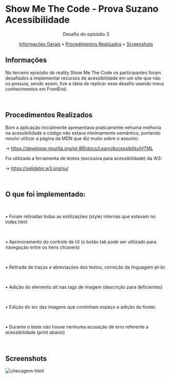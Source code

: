 # Show Me The Code - Prova Suzano Acessibilidade

<p align="center">Desafio do episódio 3</p>

<p align="center">
 <a href="#informações">Informações Gerais</a> • 
 <a href="#procedimentos-realizados">Procedimentos Realizados</a> •
 <a href="#screenshots">Screenshots</a>  
</p>

## **Informações**

No terceiro episódio do reality Show Me The Code os participantes foram desafiados a implementar recursos de acessibilidade em um site que não os possuia, sendo assim, tive a ideia de replicar esse desafio usando meus conhecimentos em FrontEnd.

<br>

## **Procedimentos Realizados** 

Bom a aplicação inicialmente apresentava praticamente nehuma melhoria na acessibilidade e código não estava minimamente semântico, portando resolvi utilizar a página da MDN que diz muito sobre o assunto:

-> https://developer.mozilla.org/pt-BR/docs/Learn/Accessibility/HTML 

Foi utilizada a ferramenta de testes (exclusiva para acessibilidade) da W3:

-> https://validator.w3.org/nu/


<br>

<h2>O que foi implementado:</h2>

<br>

   • Foram retiradas todas as estilizações (style) internas que estavam no index.html
   
   <br>
  
   • Aprimoramento do controle de UI (o botão tab pode ser utilizado para navegação entre os itens clicaveis)
   
   <br>
   
   • Retirada de traços e abreviações dos textos, correção da linguagem pt-br.
   
   <br> 
   
   • Adição do elemento alt nas tags de imagem (descrição para deficientes)
   
   <br> 
   
   • Edição do src das imagens que continham espaço e adição do footer.
   
   <br>
   
   • Durante o teste não houve nenhuma acusação de erro referente a acessibilidade (print abaixo)
   
   <br> 
   
   ## **Screenshots**
   
   
   ![checagem-html](https://user-images.githubusercontent.com/91956493/165672433-873fbcbb-7e6e-4c19-879e-4c89c1c52928.jpeg)

